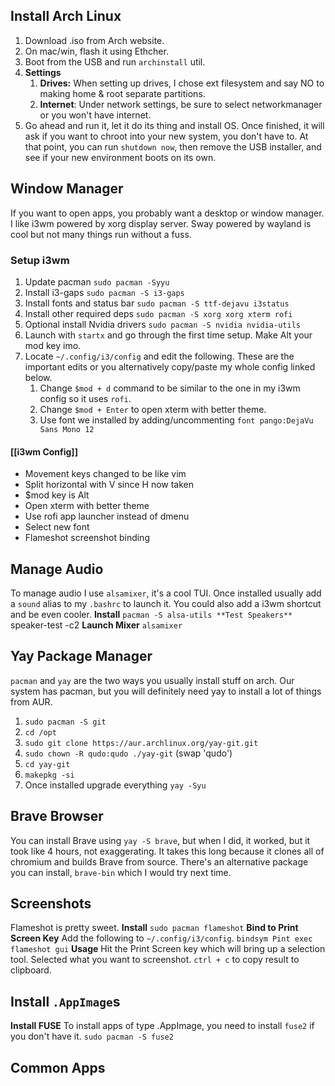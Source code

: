 ## Install Arch Linux
1. Download .iso from Arch website.
2. On mac/win, flash it using Ethcher.
3. Boot from the USB and run `archinstall` util.
4. **Settings**
	1. **Drives:** When setting up drives, I chose ext filesystem and say NO to making home & root separate partitions.
	2. **Internet**: Under network settings, be sure to select networkmanager or you won't have internet. 
5. Go ahead and run it, let it do its thing and install OS. Once finished, it will ask if you want to chroot into your new system, you don't have to. At that point, you can run `shutdown now`, then remove the USB installer, and see if your new environment boots on its own.

## Window Manager
If you want to open apps, you probably want a desktop or window manager. I like i3wm powered by xorg display server. Sway powered by wayland is cool but not many things run without a fuss.
### Setup i3wm
1. Update pacman `sudo pacman -Syyu`
2. Install i3-gaps `sudo pacman -S i3-gaps`
3. Install fonts and status bar `sudo pacman -S ttf-dejavu i3status`
4. Install other required deps  `sudo pacman -S xorg xorg xterm rofi`
5. Optional install Nvidia drivers `sudo pacman -S nvidia nvidia-utils`
6. Launch with `startx` and go through the first time setup. Make Alt your mod key imo.
7. Locate `~/.config/i3/config`  and edit the following. These are the important edits or you alternatively copy/paste my whole config linked below. 
	1. Change `$mod + d` command to be similar to the one in my i3wm config so it uses `rofi`.
	2. Change `$mod + Enter` to open xterm with better theme. 
	3. Use font we installed by adding/uncommenting `font pango:DejaVu Sans Mono 12`
#### [[i3wm Config]]
- Movement keys changed to be like vim
- Split horizontal with V since H now taken
- $mod key is Alt
- Open xterm with better theme
- Use rofi app launcher instead of dmenu
- Select new font
- Flameshot screenshot binding

## Manage Audio
To manage audio I use `alsamixer`, it's a cool TUI. Once installed usually add a `sound` alias to my `.bashrc` to launch it. You could also add a i3wm shortcut and be even cooler.
**Install**
`pacman -S alsa-utils
**Test Speakers**
`speaker-test -c2
**Launch Mixer**
`alsamixer`

## Yay Package Manager
`pacman` and `yay` are the two ways you usually install stuff on arch. Our system has pacman, but you will definitely need yay to install a lot of things from AUR.
1. `sudo pacman -S git`
2. `cd /opt`
3. `sudo git clone https://aur.archlinux.org/yay-git.git`
4. `sudo chown -R qudo:qudo ./yay-git` (swap 'qudo')
5. `cd yay-git`
6. `makepkg -si`
7. Once installed upgrade everything `yay -Syu`

## Brave Browser
You can install Brave using `yay -S brave`, but when I did, it worked, but it took like 4 hours, not exaggerating. It takes this long because it clones all of chromium and builds Brave from source. There's an alternative package you can install, `brave-bin` which I would try next time. 

## Screenshots
Flameshot is pretty sweet.
**Install**
`sudo pacman flameshot`
**Bind to Print Screen Key**
Add the following to `~/.config/i3/config`.
`bindsym Pint exec flameshot gui`
**Usage**
Hit the Print Screen key which will bring up a selection tool. Selected what you want to screenshot. `ctrl + c` to copy result to clipboard.

## Install `.AppImage`s
**Install FUSE**
To install apps of type .AppImage, you need to install `fuse2` if you don't have it.
`sudo pacman -S fuse2`



## Common Apps
